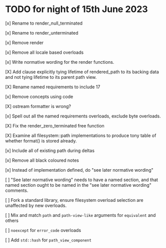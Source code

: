 # TODO for night of 15th June 2023

[x] Rename to render_null_terminated

[x] Rename to render_unterminated

[x] Remove render<enum>

[x] Remove all locale based overloads

[x] Write normative wording for the render functions.

[X] Add clause explicitly tying lifetime of rendered_path to its backing data
and not tying lifetime to its parent path view.

[X] Rename named requirements to include 17

[x] Remove concepts using code

[X] ostream formatter is wrong?

[x] Spell out all the named requirements overloads, exclude byte overloads.

[X] Fix the render_zero_terminated free function

[X] Examine all filesystem::path implementations to produce tony table of whether format() is stored already.

[x] Include all of existing path during deltas

[x] Remove all black coloured notes

[x] Instead of implementation defined, do "see later normative wording"

[ ] "See later normative wording" needs to have a named section, and that named section ought to be
named in the "see later normative wording" comments.

[ ] Fork a standard library, ensure filesystem overload selection are unaffected by new overloads.

[ ] Mix and match `path` and `path-view-like` arguments for `equivalent` and others

[ ] `noexcept` for `error_code` overloads

[ ] Add `std::hash` for `path_view_component`
